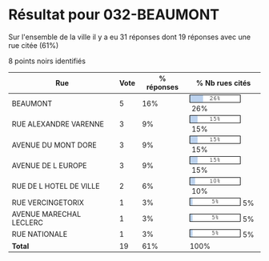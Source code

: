 # Résultat pour 032-BEAUMONT

Sur l'ensemble de la ville il y a eu 31 réponses dont 19 réponses avec une rue citée (61%)

8 points noirs identifiés

| Rue | Vote | % réponses | % Nb rues cités|
|-----|------|------------|----------------|
| BEAUMONT | 5 | 16% | <img src="../../img/bar_26.gif" />&nbsp;26%|
| RUE ALEXANDRE VARENNE | 3 | 9% | <img src="../../img/bar_15.gif" />&nbsp;15%|
| AVENUE DU MONT DORE | 3 | 9% | <img src="../../img/bar_15.gif" />&nbsp;15%|
| AVENUE DE L EUROPE | 3 | 9% | <img src="../../img/bar_15.gif" />&nbsp;15%|
| RUE DE L HOTEL DE VILLE | 2 | 6% | <img src="../../img/bar_10.gif" />&nbsp;10%|
| RUE VERCINGETORIX | 1 | 3% | <img src="../../img/bar_5.gif" />&nbsp;5%|
| AVENUE MARECHAL LECLERC | 1 | 3% | <img src="../../img/bar_5.gif" />&nbsp;5%|
| RUE NATIONALE | 1 | 3% | <img src="../../img/bar_5.gif" />&nbsp;5%|
| **Total** | 19 | 61% | 100%|
